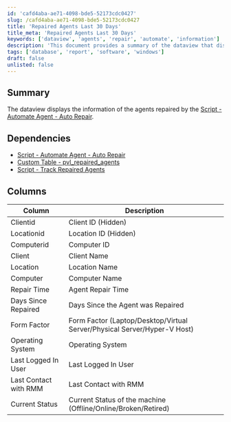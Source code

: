 ```yaml
---
id: 'cafd4aba-ae71-4098-bde5-52173cdc0427'
slug: /cafd4aba-ae71-4098-bde5-52173cdc0427
title: 'Repaired Agents Last 30 Days'
title_meta: 'Repaired Agents Last 30 Days'
keywords: ['dataview', 'agents', 'repair', 'automate', 'information']
description: 'This document provides a summary of the dataview that displays information about agents that have been repaired using the Automate Agent - Auto Repair script. It includes details on dependencies, columns, and the data captured for each repaired agent.'
tags: ['database', 'report', 'software', 'windows']
draft: false
unlisted: false
---
```


## Summary

The dataview displays the information of the agents repaired by the [Script - Automate Agent - Auto Repair](/docs/7c0947f0-306b-4ae0-9bd7-dd15dfb0008c).

## Dependencies

- [Script - Automate Agent - Auto Repair](/docs/7c0947f0-306b-4ae0-9bd7-dd15dfb0008c)
- [Custom Table - pvl_repaired_agents](/docs/1258c674-8d60-446d-a3c6-f3295ee682cf)
- [Script - Track Repaired Agents](/docs/1cfbe430-0cbd-4abf-861d-4884632b7705)

## Columns

| Column                    | Description                                                                                           |
|--------------------------|-------------------------------------------------------------------------------------------------------|
| Clientid                 | Client ID (Hidden)                                                                                    |
| Locationid               | Location ID (Hidden)                                                                                  |
| Computerid               | Computer ID                                                                                           |
| Client                   | Client Name                                                                                           |
| Location                 | Location Name                                                                                         |
| Computer                 | Computer Name                                                                                         |
| Repair Time              | Agent Repair Time                                                                                     |
| Days Since Repaired      | Days Since the Agent was Repaired                                                                     |
| Form Factor              | Form Factor (Laptop/Desktop/Virtual Server/Physical Server/Hyper-V Host)                             |
| Operating System         | Operating System                                                                                      |
| Last Logged In User      | Last Logged In User                                                                                    |
| Last Contact with RMM    | Last Contact with RMM                                                                                 |
| Current Status           | Current Status of the machine (Offline/Online/Broken/Retired)                                        |


